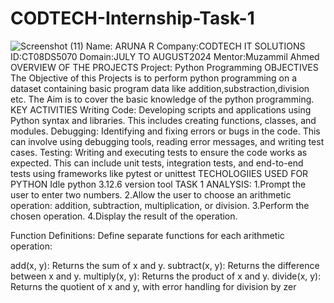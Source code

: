 # CODTECH-Internship-Task-1
![Screenshot (11)](https://github.com/user-attachments/assets/b373a9ab-0e77-45a2-8cc6-93148e968ba5)
Name: ARUNA R
Company:CODTECH IT SOLUTIONS
ID:CT08DS5070
Domain:JULY TO AUGUST2024
Mentor:Muzammil Ahmed
OVERVIEW OF THE PROJECTS
Project: Python Programming
OBJECTIVES
The Objective of this Projects is to perform python programming on a dataset containing basic program data like addition,substraction,division etc.
The Aim is to cover the basic knowledge of  the python programming.
KEY ACTIVITIES 
Writing Code: Developing scripts and applications using Python syntax and libraries. This includes creating functions, classes, and modules.
Debugging: Identifying and fixing errors or bugs in the code. This can involve using debugging tools, reading error messages, and writing test cases.
Testing: Writing and executing tests to ensure the code works as expected. This can include unit tests, integration tests, and end-to-end tests using frameworks like pytest or unittest
TECHOLOGIIES USED FOR PYTHON
Idle python 3.12.6 version tool
TASK 1  ANALYSIS:
1.Prompt the user to enter two numbers.
2.Allow the user to choose an arithmetic operation: addition, subtraction, multiplication, or division.
3.Perform the chosen operation.
4.Display the result of the operation.

Function Definitions: Define separate functions for each arithmetic operation:

add(x, y): Returns the sum of x and y.
subtract(x, y): Returns the difference between x and y.
multiply(x, y): Returns the product of x and y.
divide(x, y): Returns the quotient of x and y, with error handling for division by zer
